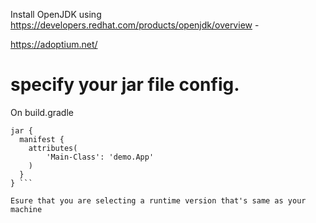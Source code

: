 

Install OpenJDK using
https://developers.redhat.com/products/openjdk/overview - 

https://adoptium.net/


# specify your jar file config.
On build.gradle
```
jar {
  manifest {
    attributes(
        'Main-Class': 'demo.App'
    )
  }
} ```

Esure that you are selecting a runtime version that's same as your machine

